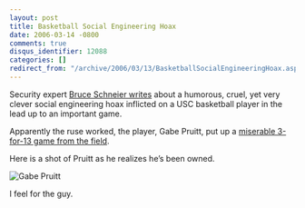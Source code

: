 ```yaml
---
layout: post
title: Basketball Social Engineering Hoax
date: 2006-03-14 -0800
comments: true
disqus_identifier: 12088
categories: []
redirect_from: "/archive/2006/03/13/BasketballSocialEngineeringHoax.aspx/"
---
```


Security expert [Bruce Schneier
writes](http://www.schneier.com/blog/archives/2006/03/basketball_pran.html "Basketball Hoax")
about a humorous, cruel, yet very clever social engineering hoax
inflicted on a USC basketball player in the lead up to an important
game.

Apparently the ruse worked, the player, Gabe Pruitt, put up a [miserable
3-for-13 game from the
field](http://rangelife.typepad.com/rangelife/2006/03/victoria_not_vi.html "Cruel Victoria").

Here is a shot of Pruitt as he realizes he’s been owned.

![Gabe Pruitt](https://haacked.com/images/GabePruitt.jpg)

I feel for the guy.

